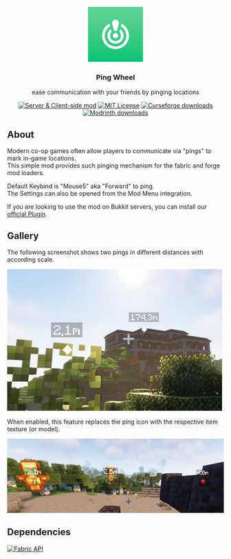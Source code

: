 <p align="center" style="text-align: center">
  <a href="https://github.com/LukenSkyne/Minecraft-Ping-Wheel">
    <img alt="Ping Wheel Logo" src=".github/icon.png" width="128" height="128" />
  </a>
</p>

<h3 align="center">Ping Wheel</h3>
<p align="center">
    ease communication with your friends by pinging locations
</p>

<div align="center">

<a href="#">![Server & Client-side mod](https://img.shields.io/badge/required%20on-server%20%26%20client-4caf50?style=flat "The mod is required to be installed on both the server and client to function")</a>
<a href="https://github.com/LukenSkyne/Minecraft-Ping-Wheel/blob/main/LICENSE">![MIT License](https://img.shields.io/github/license/LukenSkyne/Minecraft-Ping-Wheel)</a>
<a href="https://www.curseforge.com/minecraft/mc-mods/ping-wheel">![Curseforge downloads](https://img.shields.io/curseforge/dt/734339?logo=curseforge&label=curseforge&color=f16436)</a>
<a href="https://modrinth.com/mod/ping-wheel">![Modrinth downloads](https://img.shields.io/modrinth/dt/QQXAdCzh?logo=modrinth&label=modrinth&color=11bd58&logoColor=1bd96a)</a>

</div>

## About

Modern co-op games often allow players to communicate via "pings" to mark in-game locations.  
This simple mod provides such pinging mechanism for the fabric and forge mod loaders.

Default Keybind is "Mouse5" aka "Forward" to ping.  
The Settings can also be opened from the Mod Menu integration.

If you are looking to use the mod on Bukkit servers, you can install our [official Plugin](https://github.com/RXJpaw/Minecraft-Ping-Wheel-Plugin/).

## Gallery

The following screenshot shows two pings in different distances with according scale.

<img src=".github/in-game-screenshot.png" alt="In-Game">

When enabled, this feature replaces the ping icon with the respective item texture (or model).

<img src=".github/item-icon-showcase.png" alt="Item-Icons">

## Dependencies

<p>
  <a href="https://github.com/FabricMC/fabric">
    <img alt="Fabric API" src="https://i.imgur.com/7nVV86o.png" width="200"/>
  </a>
</p>
